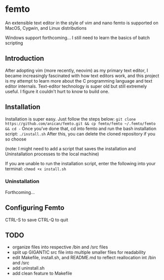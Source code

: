 # femto
An extensible text editor in the style of vim and nano
femto is supported on MacOS, Cygwin, and Linux distributions

Windows support forthcoming... I still need to learn the basics of batch scripting

## Introduction
After adopting vim (more recently, neovim) as my primary text editor, I became increasingly fascinated with how
text editors work, and this project is my attempt to learn more about the C programming
language and text editor internals. Text-editor technology is super old but still extremely
useful. I figure it couldn't hurt to know to build one.

## Installation
Installation is super easy. Just follow the steps below:
`git clone https://github.com/anican/femto.git && cp femto/femto ~/.femto/femto && cd -`
Once you've done that, cd into femto and run the bash installation script:
`./install.sh`
After this, you can delete the cloned repository if you so choose

(note: I might need to add a script that saves the installation and Uninstallation
processes to the local machine)

If you are unable to run the installation script, enter the following into your terminal:
`chmod +x install.sh`

### Uninstallation
Forthcoming... 

## Configuring Femto
CTRL-S to save
CTRL-Q to quit

## TODO
- organize files into respective /bin and /src files
- split up GIGANTIC src file into multiple smaller files for readability
- edit Makefile, install.sh, and README.md to reflect reallocation int /bin and /src
- add uninstall.sh
- add clean feature to Makefile
